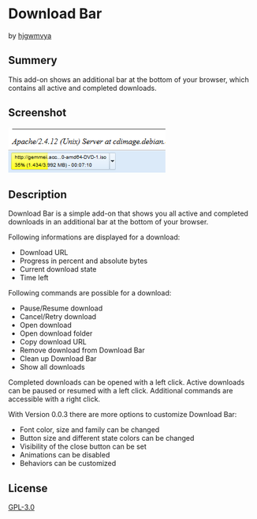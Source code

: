 # Download Bar
by [hjgwmvya](https://github.com/hjgwmvya)

## Summery

This add-on shows an additional bar at the bottom of your browser, which contains all active and completed downloads.

## Screenshot

![Screenshot](screenshot.png)

## Description

Download Bar is a simple add-on that shows you all active and completed downloads in an additional bar at the bottom of your browser.

Following informations are displayed for a download:

 * Download URL
 * Progress in percent and absolute bytes
 * Current download state
 * Time left

Following commands are possible for a download:

 * Pause/Resume download
 * Cancel/Retry download
 * Open download
 * Open download folder
 * Copy download URL
 * Remove download from Download Bar
 * Clean up Download Bar
 * Show all downloads

Completed downloads can be opened with a left click. Active downloads can be paused or resumed with a left click. Additional commands are accessible with a right click.

With Version 0.0.3 there are more options to customize Download Bar:

 * Font color, size and family can be changed
 * Button size and different state colors can be changed
 * Visibility of the close button can be set
 * Animations can be disabled
 * Behaviors can be customized

## License

[GPL-3.0](http://www.gnu.org/licenses/gpl-3.0-standalone.html)
